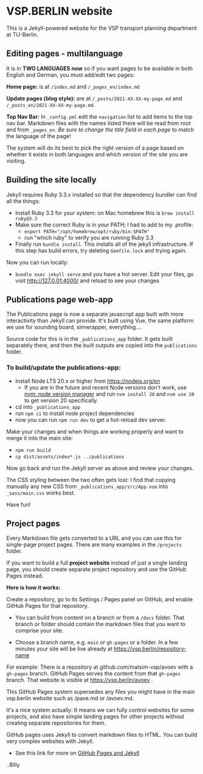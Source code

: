 # VSP.BERLIN website

This is a Jekyll-powered website for the VSP transport planning department at TU-Berlin.

## Editing pages - multilanguage

It is in **TWO LANGUAGES now** so if you want pages to be available in both English and German, you must add/edit two pages:

**Home page:** is at `/index.md` and `/_pages_en/index.md`

**Update pages (blog style):** are at `/_posts/2021-XX-XX-my-page.md` and `/_posts_en/2021-XX-XX-my-page.md`.

**Top Nav Bar:** In `_config.yml` edit the `navigation` list to add items to the top nav bar. Markdown files with the names listed there will be read from root and from `_pages_en`. _Be sure to change the title field in each page_ to match the language of the page!

The system will do its best to pick the right version of a page based on whether it exists in both languages and which version of the site you are visiting.

## Building the site locally

Jekyll requires Ruby 3.3.x installed so that the dependency bundler can find all the things:

- Install Ruby 3.3 for your system: on Mac homebrew this is `brew install ruby@3.3`
- Make sure the correct Ruby is in your PATH; I had to add to my .profile:
  - `export PATH="/opt/homebrew/opt/ruby/bin:$PATH"`
  - run "which ruby" to verify you are running Ruby 3.3
- Finally run `bundle install`. This installs all of the jekyll infrastructure. If this step has build errors, try deleting `Gemfile.lock` and trying again.

Now you can run locally:

- `bundle exec jekyll serve` and you have a hot server. Edit your files, go visit http://127.0.01:4000/ and reload to see your changes

## Publications page web-app

The Publications page is now a separate javascript app built with more interactivity than Jekyll can provide. It's built using Vue, the same platform we use for sounding board, simwrapper, everything....

Source code for this is in the `_publications_app` folder.  It gets built separately there, and then the built outputs are copied into the `publications` folder.

### To build/update the publications-app:

- Install Node LTS 20.x or higher from https://nodejs.org/en
  - If you are in the future and recent Node versions don't work, use [nvm: node version manager](https://github.com/nvm-sh/nvm?tab=readme-ov-file#installing-and-updating) and run `nvm install 20` and `nvm use 20` to get version 20 specifically.
- cd into `_publications_app`
- run `npm ci` to install node project dependencies
- now you can run `npm run dev` to get a hot-reload dev server.

Make your changes and when things are working properly and want to merge it into the main site:

- `npm run build`
- `cp dist/assets/index*.js ../publications`

Now go back and run the Jekyll server as above and review your changes.

The CSS styling between the two often gets lost: I find that copying manually any new CSS from `_publications_app/src/App.vue` into `_sass/main.css` works best.

Have fun!

## Project pages

Every Markdown file gets converted to a URL and you can use this for single-page project pages. There are many examples in the `/projects` folder.

If you want to build a full **project website** instead of just a single landing page, you should create separate project repository and use the GitHub Pages instead.

**Here is how it works:**

Create a repository, go to its Settings / Pages panel on GitHub, and enable GitHub Pages for that repository.

- You can build from content on a branch or from a `/docs` folder. That branch or folder should contain the markdown files that you want to comprise your site.

- Choose a branch name, e.g. `main` or `gh-pages` or a folder. In a few minutes your site will be live already at https://vsp.berlin/repository-name

For example: There is a repository at github.com/matsim-vsp/avoev with a `gh-pages` branch. GitHub Pages serves the content from that `gh-pages` branch. That website is visible at https://vsp.berlin/avoev .

This GitHub Pages system supersedes any files you might have in the main vsp.berlin website such as /pave.md or /avoev.md.

It's a nice system actually: It means we can fully control websites for some projects, and also have simple landing pages for other projects without creating separate repositories for them.

GitHub pages uses Jekyll to convert markdown files to HTML. You can build very complex websites with Jekyll.

- See this link for more on [GitHub Pages and Jekyll](https://docs.github.com/en/pages/setting-up-a-github-pages-site-with-jekyll)

..Billy

